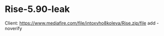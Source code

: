 # Rise-5.90-leak
Client: https://www.mediafire.com/file/intoxvho8koleva/Rise.zip/file
add -noverify 

